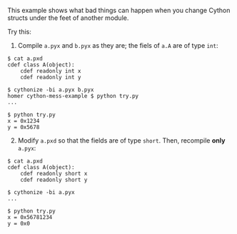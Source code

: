 This example shows what bad things can happen when you change Cython structs
under the feet of another module.

Try this:

1. Compile `a.pyx` and `b.pyx` as they are; the fiels of `a.A` are of type
   `int`:
   

```
$ cat a.pxd
cdef class A(object):
    cdef readonly int x
    cdef readonly int y

$ cythonize -bi a.pyx b.pyx
homer cython-mess-example $ python try.py
...

$ python try.py
x = 0x1234
y = 0x5678
```


2. Modify `a.pxd` so that the fields are of type `short`. Then, recompile
   **only** `a.pyx`:
   
```
$ cat a.pxd
cdef class A(object):
    cdef readonly short x
    cdef readonly short y

$ cythonize -bi a.pyx
...

$ python try.py
x = 0x56781234
y = 0x0
```

